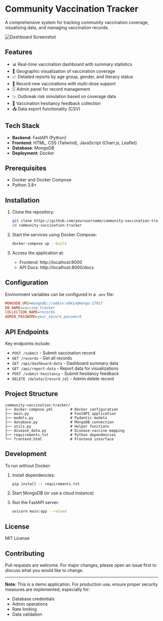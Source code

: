 # Community Vaccination Tracker

A comprehensive system for tracking community vaccination coverage, visualizing data, and managing vaccination records.

![Dashboard Screenshot](https://prnt.sc/55UqXUGgY0-H)

## Features

- 📊 Real-time vaccination dashboard with summary statistics
- 📍 Geographic visualization of vaccination coverage
- 📈 Detailed reports by age group, gender, and literacy status
- 📝 Record new vaccinations with multi-dose support
- 🗄️ Admin panel for record management
- 📉 Outbreak risk simulation based on coverage data
- 💬 Vaccination hesitancy feedback collection
- 📤 Data export functionality (CSV)

## Tech Stack

- **Backend**: FastAPI (Python)
- **Frontend**: HTML, CSS (Tailwind), JavaScript (Chart.js, Leaflet)
- **Database**: MongoDB
- **Deployment**: Docker

## Prerequisites

- Docker and Docker Compose
- Python 3.8+

## Installation

1. Clone the repository:
   ```bash
   git clone https://github.com/yourusername/community-vaccination-tracker.git
   cd community-vaccination-tracker
   ```

2. Start the services using Docker Compose:
   ```bash
   docker-compose up --build
   ```

3. Access the application at:
   - Frontend: http://localhost:8000
   - API Docs: http://localhost:8000/docs

## Configuration

Environment variables can be configured in a `.env` file:

```ini
MONGODB_URI=mongodb://admin:admin@mongo:27017
DB_NAME=vaccine_tracker
COLLECTION_NAME=records
ADMIN_PASSWORD=your_secure_password
```

## API Endpoints

Key endpoints include:

- `POST /submit` - Submit vaccination record
- `GET /records` - Get all records
- `GET /api/dashboard-data` - Dashboard summary data
- `GET /api/report-data` - Report data for visualizations
- `POST /submit-hesitancy` - Submit hesitancy feedback
- `DELETE /delete/{record_id}` - Admin delete record

## Project Structure

```
community-vaccination-tracker/
├── docker-compose.yml        # Docker configuration
├── main.py                   # FastAPI application
├── models.py                 # Pydantic models
├── database.py               # MongoDB connection
├── utils.py                  # Helper functions
├── disease_data.py           # Disease-vaccine mapping
├── requirements.txt          # Python dependencies
└── frontend.html             # Frontend interface
```

## Development

To run without Docker:

1. Install dependencies:
   ```bash
   pip install -r requirements.txt
   ```

2. Start MongoDB (or use a cloud instance)

3. Run the FastAPI server:
   ```bash
   uvicorn main:app --reload
   ```

## License

MIT License

## Contributing

Pull requests are welcome. For major changes, please open an issue first to discuss what you would like to change.

---

**Note**: This is a demo application. For production use, ensure proper security measures are implemented, especially for:
- Database credentials
- Admin operations
- Rate limiting
- Data validation
